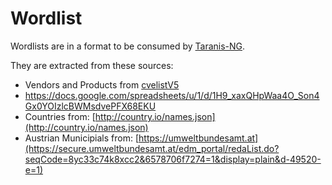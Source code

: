 # Wordlist


Wordlists are in a format to be consumed by [Taranis-NG](https://github.com/ait-cs-IaaS/Taranis-NG/).

They are extracted from these sources:

* Vendors and Products from [cvelistV5](https://github.com/CVEProject/cvelistV5)
* https://docs.google.com/spreadsheets/u/1/d/1H9_xaxQHpWaa4O_Son4Gx0YOIzlcBWMsdvePFX68EKU
* Countries from: [http://country.io/names.json](http://country.io/names.json)
* Austrian Municipials from: [https://umweltbundesamt.at](https://secure.umweltbundesamt.at/edm_portal/redaList.do?seqCode=8yc33c74k8xcc2&6578706f7274=1&display=plain&d-49520-e=1)

